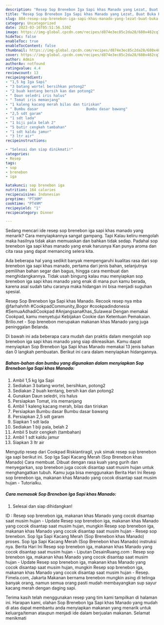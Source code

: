 ```yaml
---
description: "Resep Sop Brenebon Iga Sapi khas Manado yang Lezat, Buat Buka Puasa Enak"
title: "Resep Sop Brenebon Iga Sapi khas Manado yang Lezat, Buat Buka Puasa Enak"
slug: 804-resep-sop-brenebon-iga-sapi-khas-manado-yang-lezat-buat-buka-puasa-enak
category: Uncategorized
date: 2023-03-16T05:51:56.530Z
image: https://img-global.cpcdn.com/recipes/d874e3ec85c2da28/680x482cq70/sop-brenebon-iga-sapi-khas-manado-foto-resep-utama.jpg
hideToc: false
enableToc: true
enableTocContent: false
thumbnail: https://img-global.cpcdn.com/recipes/d874e3ec85c2da28/680x482cq70/sop-brenebon-iga-sapi-khas-manado-foto-resep-utama.jpg
cover: https://img-global.cpcdn.com/recipes/d874e3ec85c2da28/680x482cq70/sop-brenebon-iga-sapi-khas-manado-foto-resep-utama.jpg
author: Admin
authorAv: notfound
ratingvalue: 4.4
reviewcount: 13
recipeingredient:
- "1,5 kg Iga Sapi"
- "3 batang wortel bersihkan potong2"
- "2 buah kentang bersih kan dan potong2"
- " Daun seledri iris halus"
- " Tomat iris memanjang"
- "1 kaleng kacang merah bilas dan tiriskan"
- " Bumbu dasar                      Bumbu dasar bawang"
- "2,5 sdt garam"
- "1 sdt lada"
- "1 biji pala belah 2"
- "5 butir cengkeh tambahan"
- "1 sdt kaldu jamur"
- "3 ltr air"
recipeinstructions:

- "Selesai dan siap dinikmati!"
categories:
- Resep
tags:
- sop
- brenebon
- iga

katakunci: sop brenebon iga 
nutrition: 164 calories
recipecuisine: Indonesian
preptime: "PT30M"
cooktime: "PT49M"
recipeyield: "1"
recipecategory: Dinner

---
```



Sedang mencari ide resep sop brenebon iga sapi khas manado yang menarik? Cara menyiapkannya sangat gampang. Tapi Kalau keliru mengolah maka hasilnya tidak akan memuaskan dan bahkan tidak sedap. Padahal sop brenebon iga sapi khas manado yang enak harusnya Kan punya aroma dan cita rasa yang dapat memancing selera kita.


Ada beberapa hal yang sedikit banyak mempengaruhi kualitas rasa dari sop brenebon iga sapi khas manado, pertama dari jenis bahan, selanjutnya pemilihan bahan segar dan bagus, hingga cara membuat dan menghidangkannya. Tidak usah bingung kalau mau menyiapkan sop brenebon iga sapi khas manado yang enak di mana pun kamu berada, karena asal sudah tahu caranya maka hidangan ini bisa menjadi suguhan spesial.

Resep Sop Brenebon Iga Sapi khas Manado. Recook resep nya mba @farhahrhh #CookpadCommunity_Bogor #cookpadindonesia #SemuaAdhadiCookpad #AnjangsanaKhas_Sulaweai Dengan memakai Cookpad, kamu menyetujui Kebijakan Cookie dan Ketentuan Pemakaian. Brilio.net - Sop brenebon merupakan makanan khas Manado yang juga peninggalan Belanda.


Di bawah ini ada beberapa cara mudah dan praktis dalam mengolah sop brenebon iga sapi khas manado yang siap dikreasikan. Kamu dapat menyiapkan Sop Brenebon Iga Sapi khas Manado memakai 13 jenis bahan dan 0 langkah pembuatan. Berikut ini cara dalam menyiapkan hidangannya.

<!--inarticleads1-->

##### Bahan-bahan dan bumbu yang digunakan dalam menyiapkan Sop Brenebon Iga Sapi khas Manado:

1. Ambil 1,5 kg Iga Sapi
1. Sediakan 3 batang wortel, bersihkan, potong2
1. Sediakan 2 buah kentang, bersih kan dan potong2
1. Gunakan  Daun seledri, iris halus
1. Persiapkan  Tomat, iris memanjang
1. Ambil 1 kaleng kacang merah, bilas dan tiriskan
1. Persiapkan  Bumbu dasar                      Bumbu dasar bawang
1. Persiapkan 2,5 sdt garam
1. Siapkan 1 sdt lada
1. Sediakan 1 biji pala, belah 2
1. Ambil 5 butir cengkeh (tambahan)
1. Ambil 1 sdt kaldu jamur
1. Siapkan 3 ltr air


Mengutip resep dari Cookpad Riskiantiragil, yuk simak resep sup brenebon iga sapi berikut ini. Sop Iga Sapi Kacang Merah (Sop Brenebon khas Manado) Cara membuat. Dibuat dengan rasa kuah yang gurih dan menyegarkan, sop brenebon juga cocok disantap saat musim hujan untuk menghangatkan tubuh. Kamu juga bisa menggunakan Berita Hari Ini Resep sop brenebon iga, makanan khas Manado yang cocok disantap saat musim hujan - Tutorialku. 

<!--inarticleads2-->

##### Cara memasak Sop Brenebon Iga Sapi khas Manado:


1. Selesai dan siap dihidangkan!

ID : Resep sop brenebon iga, makanan khas Manado yang cocok disantap saat musim hujan - Update Resep sop brenebon iga, makanan khas Manado yang cocok disantap saat musim hujan, mungkin Resep sop brenebon iga, makanan khas Manado yang cocok disantap saat musim hujan - Resep sop brenebon. Sop Iga Sapi Kacang Merah (Sop Brenebon khas Manado) proses. Sop Iga Sapi Kacang Merah (Sop Brenebon khas Manado) instruksi nya. Berita Hari Ini Resep sop brenebon iga, makanan khas Manado yang cocok disantap saat musim hujan - Liputan DesainRuang.com : Resep sop brenebon iga, makanan khas Manado yang cocok disantap saat musim hujan - Update Resep sop brenebon iga, makanan khas Manado yang cocok disantap saat musim hujan, mungkin Resep sop brenebon iga, makanan khas Manado yang cocok disantap saat musim hujan - Resep. Fimela.com, Jakarta Makanan bernama brenebon mungkin asing di telinga banyak orang, namun semua orang pasti mudah membayangkan sup sayur kacang merah dengan daging sapi. 

Terima kasih telah menggunakan resep yang tim kami tampilkan di halaman ini. Harapan kami, olahan Sop Brenebon Iga Sapi khas Manado yang mudah di atas dapat membantu anda menyiapkan makanan yang menarik untuk keluarga/teman ataupun menjadi ide dalam berjualan makanan. Selamat menikmati
